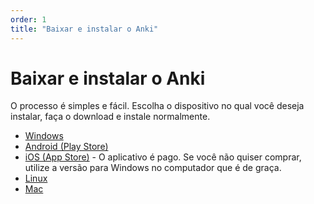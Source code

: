 ```yaml
---
order: 1
title: "Baixar e instalar o Anki"
---
```


# Baixar e instalar o Anki

O processo é simples e fácil. Escolha o dispositivo no qual você deseja instalar, faça o download e instale normalmente.

* [Windows](https://apps.ankiweb.net/#windows)
* [Android (Play Store)](https://play.google.com/store/apps/details?id=com.ichi2.anki)
* [iOS (App Store)](https://apps.apple.com/us/app/ankimobile-flashcards/id373493387) - O aplicativo é pago. Se você não quiser comprar, utilize a versão para Windows no computador que é de graça.
* [Linux](https://apps.ankiweb.net/#linux)
* [Mac](https://apps.ankiweb.net/#mac)